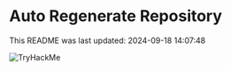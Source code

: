 # Auto Regenerate Repository

This README was last updated: 2024-09-18 14:07:48

 ![TryHackMe](https://tryhackme.com/badge/533634)